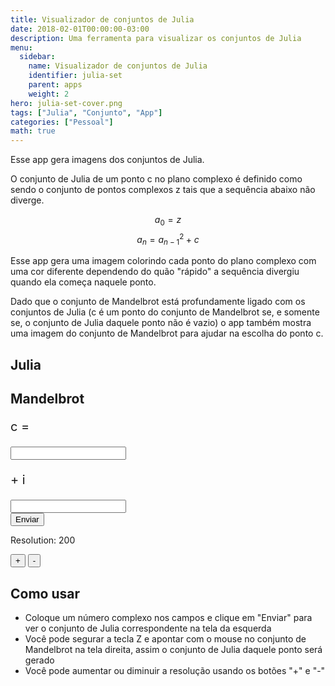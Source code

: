 ```yaml
---
title: Visualizador de conjuntos de Julia
date: 2018-02-01T00:00:00-03:00
description: Uma ferramenta para visualizar os conjuntos de Julia
menu:
  sidebar:
    name: Visualizador de conjuntos de Julia
    identifier: julia-set
    parent: apps
    weight: 2
hero: julia-set-cover.png
tags: ["Julia", "Conjunto", "App"]
categories: ["Pessoal"]
math: true
---
```


Esse app gera imagens dos conjuntos de Julia.
<!--more-->

O conjunto de Julia de um ponto c no plano complexo é definido como sendo o conjunto de pontos complexos z tais que a sequência abaixo não diverge.

$$a_0 = z$$
$$a_n = a_{n-1}^2 + c$$

Esse app gera uma imagem colorindo cada ponto do plano complexo com uma cor diferente dependendo do quão "rápido" a sequência divergiu quando ela começa naquele ponto.

Dado que o conjunto de Mandelbrot está profundamente ligado com os conjuntos de Julia (c é um ponto do conjunto de Mandelbrot se, e somente se, o conjunto de Julia daquele ponto não é vazio) o app também mostra uma imagem do conjunto de Mandelbrot para ajudar na escolha do ponto c.

<link rel="stylesheet" href="/css/julia.css">

<div id="gamediv">
  <div class="julia-row">
    <div class="julia-column">
      <h2>Julia</h2>
      <canvas id="julia"></canvas>
    </div>
    <div class="julia-column">
      <h2>Mandelbrot</h2>
      <canvas id="mand"></canvas>
    </div>
  </div>
</div>

<div class="input-group">
  <p class="row-el" style="font-size: 20px"> c = </p>
  <div class="row-el">
    <div class="inputBorder">
      <input type="text" id="real"/>
    </div>
  </div>
  <p class="row-el" style="font-size: 20px"> + i </p>
  <div class="row-el">
    <div class="inputBorder">
      <input type="text" id="imaginary"/>
    </div>
  </div>
  <input id="sub" class="row-el" type="submit" value="Enviar" onClick="sub()"/>
</div>

<div class="res-group">
  <p id="res" class="row-el">Resolution: 200</p>
  <input class="row-el" type="submit" value="+" onClick="increaseResol()"/>
  <input class="row-el" type="submit" value="-" onClick="decreaseResol()"/>
</div>
<script>
  var onKeyPress = function(event)
  {
    if (event.keyCode == 13)
    {
      document.getElementById('sub').click();
    }
  }
  document.getElementById('real').onkeypress = onKeyPress
  document.getElementById('imaginary').onkeypress = onKeyPress
</script>

<script type="text/javascript" src="/js/game_engine.js"></script>
<script type="text/javascript" src="/js/julia_script.js"></script>

## Como usar
* Coloque um número complexo nos campos e clique em "Enviar" para ver o conjunto de Julia correspondente na tela da esquerda
* Você pode segurar a tecla Z e apontar com o mouse no conjunto de Mandelbrot na tela direita, assim o conjunto de Julia daquele ponto será gerado
* Você pode aumentar ou diminuir a resolução usando os botões "+" e "-"